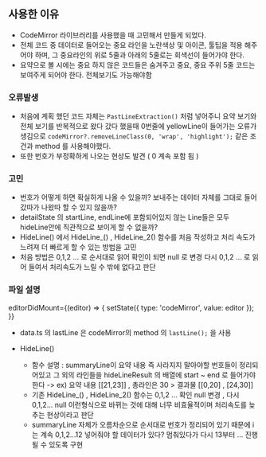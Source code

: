 ## 사용한 이유

- CodeMirror 라이브러리를 사용했을 때 고민해서 만들게 되었다.
- 전체 코드 중 데이터로 들어오는 중요 라인을 노란색상 및 아이콘, 툴팁을 적용 해주어야 하며, 그 중요라인의 위로 5줄과 아래의 5줄로는 회색선이 들어가야 한다.
- 요약으로 볼 시에는 중요 하지 않은 코드들은 숨겨주고 중요, 중요 주위 5줄 코드는 보여주게 되어야 한다. 전체보기도 가능해야함

### 오류발생

- 처음에 계획 했던 코드 자체는 `PastLineExtraction()` 처럼 넣어주니 요약 보기와 전체 보기를 반복적으로 왔다 갔다 했을때 0번줄에 yellowLine이 들어가는 오류가 생김으로 `codeMirror?.removeLineClass(0, 'wrap', 'highlight');` 같은 조건과 method 를 사용해야했다.
- 또한 번호가 부정확하게 나오는 현상도 발견 ( 0 계속 포함 됨 )

### 고민

- 번호가 어떻게 하면 확실하게 나올 수 있을까? 보내주는 데이터 자체를 그대로 들어갔따가 나왔따 할 수 있지 않을까?
- detailState 의 startLine, endLine에 포함되어있지 않는 Line들은 모두 hideLine안에 직관적으로 보이게 할 수 없을까?
- HideLine() 에서 HideLine\_() , HideLine_2() 함수를 처음 작성하고 처리 속도가 느려져 더 빠르게 할 수 있는 방법을 고민
- 처음 방법은 0,1,2 ... 로 순서대로 읽어 확인이 되면 null 로 변경 다시 0,1,2 ... 로 읽어 들여서 처리속도가 느릴 수 밖에 없다고 판단

### 파일 설명

editorDidMount={(editor) => {
setState({ type: 'codeMirror', value: editor });
}}

- data.ts 의 lastLine 은 codeMirror의 method 의 `lastLine();` 을 사용

- HideLine()
  - 함수 설명 : summaryLine이 요약 내용 즉 사라지지 말아야할 번호들이 정리되어있고 그 외의 라인들을 hideLineResult 의 배열에 start ~ end 로 들어가야한다 -> ex) 요약 내용 [[21,23]] , 총라인은 30 > 결과물 [[0,20] , [24,30]]
  - 기존 HideLine\_() , HideLine_2() 함수는 0,1,2 ... 확인 null 변경 , 다시 0,1,2... null 이런형식으로 바뀌는 것에 대해 너무 비효율적이며 처리속도를 늦추는 현상이라고 판단
  - summaryLine 자체가 오름차순으로 순서대로 번호가 정리되어 있기 때문에 i는 계속 0,1,2...12 넣어줘야 할 데이터가 있다? 멈춰있다가 다시 13부터 ... 진행 될 수 있도록 구현
